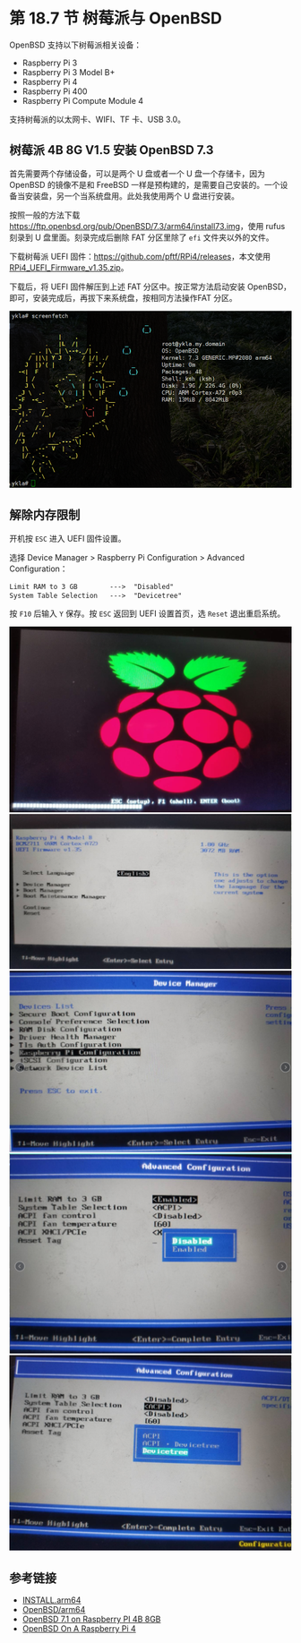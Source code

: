 # 第 18.7 节 树莓派与 OpenBSD

OpenBSD 支持以下树莓派相关设备：

- Raspberry Pi 3
- Raspberry Pi 3 Model B+
- Raspberry Pi 4
- Raspberry Pi 400
- Raspberry Pi Compute Module 4

支持树莓派的以太网卡、WIFI、TF 卡、USB 3.0。


## 树莓派 4B 8G V1.5 安装 OpenBSD 7.3

首先需要两个存储设备，可以是两个 U 盘或者一个 U 盘一个存储卡，因为 OpenBSD 的镜像不是和 FreeBSD 一样是预构建的，是需要自己安装的。一个设备当安装盘，另一个当系统盘用。此处我使用两个 U 盘进行安装。

按照一般的方法下载 <https://ftp.openbsd.org/pub/OpenBSD/7.3/arm64/install73.img>，使用 rufus 刻录到 U 盘里面。刻录完成后删除 FAT 分区里除了 `efi` 文件夹以外的文件。

下载树莓派 UEFI 固件：<https://github.com/pftf/RPi4/releases>，本文使用 [RPi4_UEFI_Firmware_v1.35.zip](https://github.com/pftf/RPi4/releases/download/v1.35/RPi4_UEFI_Firmware_v1.35.zip)。

下载后，将 UEFI 固件解压到上述 FAT 分区中。按正常方法启动安装 OpenBSD，即可，安装完成后，再拔下来系统盘，按相同方法操作FAT 分区。

![OpenBSD 7.3 on Raspberry Pi 4](../.gitbook/assets/ro0.png)


## 解除内存限制


开机按 `ESC` 进入 UEFI 固件设置。

选择 Device Manager > Raspberry Pi Configuration > Advanced Configuration：

```
Limit RAM to 3 GB        --->  "Disabled"
System Table Selection   --->  "Devicetree"
```

按 `F10` 后输入 `Y` 保存。按 `ESC` 返回到 UEFI 设置首页，选 `Reset` 退出重启系统。

![OpenBSD 7.3 on Raspberry Pi 4](../.gitbook/assets/ro1.png)
![OpenBSD 7.3 on Raspberry Pi 4](../.gitbook/assets/ro2.png)
![OpenBSD 7.3 on Raspberry Pi 4](../.gitbook/assets/ro3.png)
![OpenBSD 7.3 on Raspberry Pi 4](../.gitbook/assets/ro4.png)
![OpenBSD 7.3 on Raspberry Pi 4](../.gitbook/assets/ro5.png)


## 参考链接 

- [INSTALL.arm64](https://ftp.openbsd.org/pub/OpenBSD/7.3/arm64/INSTALL.arm64)
- [OpenBSD/arm64](https://www.openbsd.org/arm64.html)
- [OpenBSD 7.1 on Raspberry PI 4B 8GB](https://www.reddit.com/r/openbsd/comments/xcudgr/openbsd_71_on_raspberry_pi_4b_8gb/)
- [OpenBSD On A Raspberry Pi 4](https://www.mtsapv.com/rpi4obsd/)
